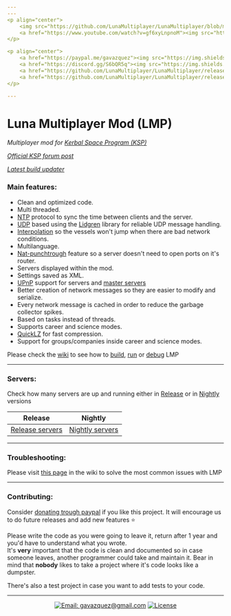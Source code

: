 ```yaml
---
---
<p align="center">
    <img src="https://github.com/LunaMultiplayer/LunaMultiplayer/blob/master/External/logo.png?raw=true" alt="Luna multiplayer logo"/>
    <a href="https://www.youtube.com/watch?v=gf6xyLnpnoM"><img src="https://img.youtube.com/vi/gf6xyLnpnoM/0.jpg" alt="Video" height="187" width="250"/></a>
</p>

<p align="center">
    <a href="https://paypal.me/gavazquez"><img src="https://img.shields.io/badge/paypal-donate-yellow.svg" alt="PayPal"/></a>
    <a href="https://discord.gg/S6bQR5q"><img src="https://img.shields.io/discord/378456662392045571.svg" alt="Chat on discord"/></a>
    <a href="https://github.com/LunaMultiplayer/LunaMultiplayer/releases"><img src="https://img.shields.io/github/release/lunamultiplayer/lunamultiplayer.svg" alt="Latest release" /></a>
    <a href="https://github.com/LunaMultiplayer/LunaMultiplayer/releases"><img src="https://img.shields.io/github/downloads/lunamultiplayer/lunamultiplayer/total.svg" alt="Total downloads" /></a>
</p>

---
```


# Luna Multiplayer Mod (LMP)

*Multiplayer mod for [Kerbal Space Program (KSP)](https://kerbalspaceprogram.com)*

*[Official KSP forum post](https://forum.kerbalspaceprogram.com/index.php?/topic/168271-131-luna-multiplayer-lmp-alpha/)*

*[Latest build updater](https://github.com/LunaMultiplayer/LunaMultiplayerUpdater)*

### Main features:

- Clean and optimized code.
- Multi threaded.
- [NTP](https://en.wikipedia.org/wiki/Network_Time_Protocol) protocol to sync the time between clients and the server.
- [UDP](https://en.wikipedia.org/wiki/User_Datagram_Protocol) based using the [Lidgren](https://github.com/lidgren/lidgren-network-gen3) library for reliable UDP message handling.
- [Interpolation](http://www.gabrielgambetta.com/entity-interpolation.html) so the vessels won't jump when there are bad network conditions.
- Multilanguage.
- [Nat-punchtrough](https://github.com/LunaMultiplayer/LunaMultiplayer/wiki/Master-server) feature so a server doesn't need to open ports on it's router.
- Servers displayed within the mod.
- Settings saved as XML.
- [UPnP](https://en.wikipedia.org/wiki/Universal_Plug_and_Play) support for servers and [master servers](https://github.com/LunaMultiplayer/LunaMultiplayer/wiki/Master-server)
- Better creation of network messages so they are easier to modify and serialize.
- Every network message is cached in order to reduce the garbage collector spikes.
- Based on tasks instead of threads.
- Supports career and science modes.
- [QuickLZ](http://www.quicklz.com) for fast compression.
- Support for groups/companies inside career and science modes.

Please check the [wiki](https://github.com/LunaMultiplayer/LunaMultiplayer/wiki) to see how to [build](https://github.com/LunaMultiplayer/LunaMultiplayer/wiki/How-to-compile-LMP), [run](https://github.com/LunaMultiplayer/LunaMultiplayer/wiki/How-to-play-with-LMP.) or [debug](https://github.com/LunaMultiplayer/LunaMultiplayer/wiki/Debugging-in-Visual-studio) LMP

---
### Servers:

Check how many servers are up and running either in [Release](https://github.com/LunaMultiplayer/LunaMultiplayer/wiki/How-to-get-the-latest-version-of-LMP) or in [Nightly](https://github.com/LunaMultiplayer/LunaMultiplayer/wiki/How-to-get-nightly-builds) versions

| Release | Nightly
| ------------------------------------------------------  | ------------------------------------------------------- |
| [Release servers](http://dagger.ole32.com:8701) | [Nightly servers](http://dagger.ole32.com:8751) |

---

### Troubleshooting:

Please visit [this page](https://github.com/LunaMultiplayer/LunaMultiplayer/wiki/Troubleshooting) in the wiki to solve the most common issues with LMP

---

### Contributing:

Consider [donating trough paypal](https://paypal.me/gavazquez) if you like this project. 
It will encourage us to do future releases and add new features :star:

Please write the code as you were going to leave it, return after 1 year and you'd have to understand what you wrote.  
It's **very** important that the code is clean and documented so in case someone leaves, another programmer could take and maintain it. Bear in mind that **nobody** likes to take a project where it's code looks like a dumpster.

There's also a test project in case you want to add tests to your code.

---

<p align="center">
  <a href="mailto:gavazquez@gmail.com"><img src="https://img.shields.io/badge/email-gavazquez@gmail.com-blue.svg?style=flat" alt="Email: gavazquez@gmail.com" /></a>
  <a href="https://github.com/LunaMultiplayer/LunaMultiplayer/blob/master//LICENSE"><img src="https://img.shields.io/github/license/lunamultiplayer/LunaMultiPlayer.svg" alt="License" /></a>
</p>
